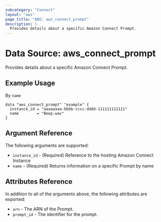 ```yaml
---
subcategory: "Connect"
layout: "aws"
page_title: "AWS: aws_connect_prompt"
description: |-
  Provides details about a specific Amazon Connect Prompt.
---
```


# Data Source: aws_connect_prompt

Provides details about a specific Amazon Connect Prompt.

## Example Usage

By `name`

```hcl
data "aws_connect_prompt" "example" {
  instance_id = "aaaaaaaa-bbbb-cccc-dddd-111111111111"
  name        = "Beep.wav"
}
```

## Argument Reference

The following arguments are supported:

* `instance_id` - (Required) Reference to the hosting Amazon Connect Instance
* `name` - (Required) Returns information on a specific Prompt by name

## Attributes Reference

In addition to all of the arguments above, the following attributes are exported:

* `arn` - The ARN of the Prompt.
* `prompt_id` - The identifier for the prompt.
